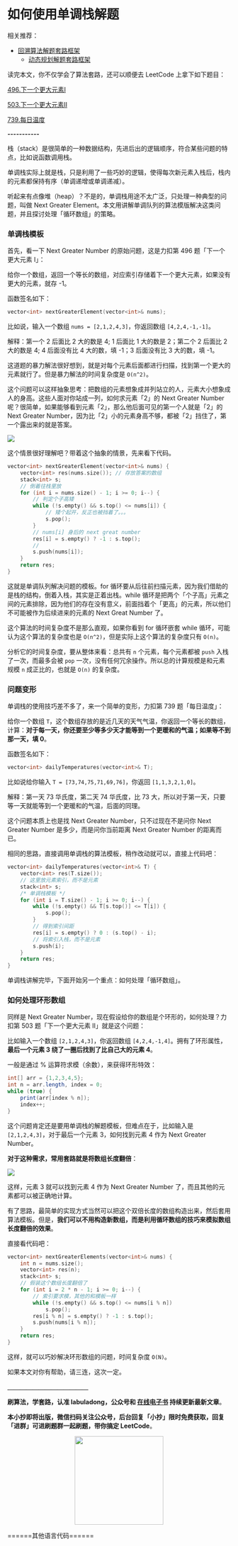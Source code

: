 # 如何使用单调栈解题


 

 

相关推荐：
* [回溯算法解题套路框架](https://labuladong.gitbook.io/algo)
  * [动态规划解题套路框架](https://labuladong.gitbook.io/algo)

读完本文，你不仅学会了算法套路，还可以顺便去 LeetCode 上拿下如下题目：

[496.下一个更大元素I](https://leetcode-cn.com/problems/next-greater-element-i)

[503.下一个更大元素II](https://leetcode-cn.com/problems/next-greater-element-ii)

[739.每日温度](https://leetcode-cn.com/problems/daily-temperatures/)

**-----------**

栈（stack）是很简单的一种数据结构，先进后出的逻辑顺序，符合某些问题的特点，比如说函数调用栈。

单调栈实际上就是栈，只是利用了一些巧妙的逻辑，使得每次新元素入栈后，栈内的元素都保持有序（单调递增或单调递减）。

听起来有点像堆（heap）？不是的，单调栈用途不太广泛，只处理一种典型的问题，叫做 Next Greater Element。本文用讲解单调队列的算法模版解决这类问题，并且探讨处理「循环数组」的策略。

### 单调栈模板

首先，看一下 Next Greater Number 的原始问题，这是力扣第 496 题「下一个更大元素 I」：

给你一个数组，返回一个等长的数组，对应索引存储着下一个更大元素，如果没有更大的元素，就存 -1。

函数签名如下：

```cpp
vector<int> nextGreaterElement(vector<int>& nums);
```

比如说，输入一个数组 `nums = [2,1,2,4,3]`，你返回数组 `[4,2,4,-1,-1]`。

解释：第一个 2 后面比 2 大的数是 4; 1 后面比 1 大的数是 2；第二个 2 后面比 2 大的数是 4; 4 后面没有比 4 大的数，填 -1；3 后面没有比 3 大的数，填 -1。

这道题的暴力解法很好想到，就是对每个元素后面都进行扫描，找到第一个更大的元素就行了。但是暴力解法的时间复杂度是 `O(n^2)`。

这个问题可以这样抽象思考：把数组的元素想象成并列站立的人，元素大小想象成人的身高。这些人面对你站成一列，如何求元素「2」的 Next Greater Number 呢？很简单，如果能够看到元素「2」，那么他后面可见的第一个人就是「2」的 Next Greater Number，因为比「2」小的元素身高不够，都被「2」挡住了，第一个露出来的就是答案。

![](../pictures/%E5%8D%95%E8%B0%83%E6%A0%88/1.jpeg)

这个情景很好理解吧？带着这个抽象的情景，先来看下代码。

```cpp
vector<int> nextGreaterElement(vector<int>& nums) {
    vector<int> res(nums.size()); // 存放答案的数组
    stack<int> s;
    // 倒着往栈里放
    for (int i = nums.size() - 1; i >= 0; i--) {
        // 判定个子高矮
        while (!s.empty() && s.top() <= nums[i]) {
            // 矮个起开，反正也被挡着了。。。
            s.pop();
        }
        // nums[i] 身后的 next great number
        res[i] = s.empty() ? -1 : s.top();
        // 
        s.push(nums[i]);
    }
    return res;
}
```

这就是单调队列解决问题的模板。for 循环要从后往前扫描元素，因为我们借助的是栈的结构，倒着入栈，其实是正着出栈。while 循环是把两个「个子高」元素之间的元素排除，因为他们的存在没有意义，前面挡着个「更高」的元素，所以他们不可能被作为后续进来的元素的 Next Great Number 了。

这个算法的时间复杂度不是那么直观，如果你看到 for 循环嵌套 while 循环，可能认为这个算法的复杂度也是 `O(n^2)`，但是实际上这个算法的复杂度只有 `O(n)`。

分析它的时间复杂度，要从整体来看：总共有 `n` 个元素，每个元素都被 `push` 入栈了一次，而最多会被 `pop` 一次，没有任何冗余操作。所以总的计算规模是和元素规模 `n` 成正比的，也就是 `O(n)` 的复杂度。

### 问题变形

单调栈的使用技巧差不多了，来一个简单的变形，力扣第 739 题「每日温度」：

给你一个数组 `T`，这个数组存放的是近几天的天气气温，你返回一个等长的数组，计算：**对于每一天，你还要至少等多少天才能等到一个更暖和的气温；如果等不到那一天，填 0**。

函数签名如下：

```cpp
vector<int> dailyTemperatures(vector<int>& T);
```

比如说给你输入 `T = [73,74,75,71,69,76]`，你返回 `[1,1,3,2,1,0]`。

解释：第一天 73 华氏度，第二天 74 华氏度，比 73 大，所以对于第一天，只要等一天就能等到一个更暖和的气温，后面的同理。

这个问题本质上也是找 Next Greater Number，只不过现在不是问你 Next Greater Number 是多少，而是问你当前距离 Next Greater Number 的距离而已。

相同的思路，直接调用单调栈的算法模板，稍作改动就可以，直接上代码吧：

```cpp
vector<int> dailyTemperatures(vector<int>& T) {
    vector<int> res(T.size());
    // 这里放元素索引，而不是元素
    stack<int> s; 
    /* 单调栈模板 */
    for (int i = T.size() - 1; i >= 0; i--) {
        while (!s.empty() && T[s.top()] <= T[i]) {
            s.pop();
        }
        // 得到索引间距
        res[i] = s.empty() ? 0 : (s.top() - i); 
        // 将索引入栈，而不是元素
        s.push(i); 
    }
    return res;
}
```

单调栈讲解完毕，下面开始另一个重点：如何处理「循环数组」。

### 如何处理环形数组

同样是 Next Greater Number，现在假设给你的数组是个环形的，如何处理？力扣第 503 题「下一个更大元素 II」就是这个问题：

比如输入一个数组 `[2,1,2,4,3]`，你返回数组 `[4,2,4,-1,4]`。拥有了环形属性，**最后一个元素 3 绕了一圈后找到了比自己大的元素 4**。

一般是通过 % 运算符求模（余数），来获得环形特效：

```java
int[] arr = {1,2,3,4,5};
int n = arr.length, index = 0;
while (true) {
    print(arr[index % n]);
    index++;
}
```

这个问题肯定还是要用单调栈的解题模板，但难点在于，比如输入是 `[2,1,2,4,3]`，对于最后一个元素 3，如何找到元素 4 作为 Next Greater Number。

**对于这种需求，常用套路就是将数组长度翻倍**：

![](../pictures/%E5%8D%95%E8%B0%83%E6%A0%88/2.jpeg)

这样，元素 3 就可以找到元素 4 作为 Next Greater Number 了，而且其他的元素都可以被正确地计算。

有了思路，最简单的实现方式当然可以把这个双倍长度的数组构造出来，然后套用算法模板。但是，**我们可以不用构造新数组，而是利用循环数组的技巧来模拟数组长度翻倍的效果**。

直接看代码吧：

```cpp
vector<int> nextGreaterElements(vector<int>& nums) {
    int n = nums.size();
    vector<int> res(n);
    stack<int> s;
    // 假装这个数组长度翻倍了
    for (int i = 2 * n - 1; i >= 0; i--) {
        // 索引要求模，其他的和模板一样
        while (!s.empty() && s.top() <= nums[i % n])
            s.pop();
        res[i % n] = s.empty() ? -1 : s.top();
        s.push(nums[i % n]);
    }
    return res;
}
```

这样，就可以巧妙解决环形数组的问题，时间复杂度 `O(N)`。

如果本文对你有帮助，请三连，这次一定。

**＿＿＿＿＿＿＿＿＿＿＿＿＿**

**刷算法，学套路，认准 labuladong，公众号和 [在线电子书](https://labuladong.gitbook.io/algo) 持续更新最新文章**。

**本小抄即将出版，微信扫码关注公众号，后台回复「小抄」限时免费获取，回复「进群」可进刷题群一起刷题，带你搞定 LeetCode**。

<p align='center'>
<img src="../pictures/qrcode.jpg" width=200 >
</p>

======其他语言代码======